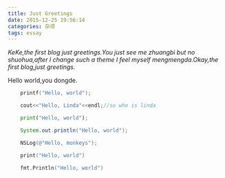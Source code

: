 ```yaml
---
title: Just Greetings
date: 2015-12-25 19:56:14
categories: 杂项
tags: essay
---
```

*KeKe,the first blog just greetings.You just see me zhuangbi but no shuohua,after I change such a theme I feel myself mengmengda.Okay,the first blog,just greetings.*
<!-- more -->Hello world,you dongde.   
```c
	printf("Hello, world");
```
```cpp
	cout<<"Hello, Linda"<<endl;//so who is linda
```

```python
	print("Hello, world");
```

```java
	System.out.println("Hello, world");
```

```ObjectiveC
	NSLog(@"Hello, monkeys");
```
```swift
	print("Hello, world")
```

```go
	fmt.Println("Hello, world")
```

